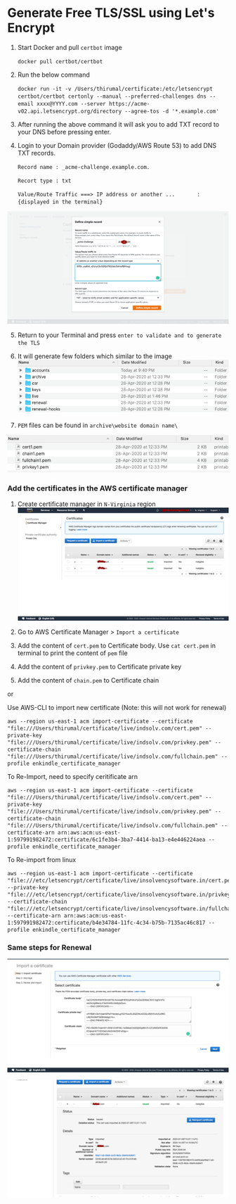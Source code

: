 # Generate Free TLS/SSL using Let's Encrypt

1. Start Docker and pull `certbot` image


	`docker pull certbot/certbot`
	

2. Run the below command

	`docker run -it -v /Users/thirumal/certificate:/etc/letsencrypt certbot/certbot certonly --manual --preferred-challenges dns --email xxxx@YYYY.com --server https://acme-v02.api.letsencrypt.org/directory --agree-tos -d '*.example.com'`
	
3. After running the above command it will ask you to add TXT record to your DNS before pressing enter.

4. Login to your Domain provider (Godaddy/AWS Route 53) to add DNS TXT records.
	
	`Record name : _acme-challenge.example.com.`
	
	`Recort type : txt`
	
	`Value/Route Traffic ===> IP address or another ...       : {displayed in the terminal}`

 
  ![Add txt Record](add_record_txt_to_aws.png)
  
  
5. Return to your Terminal and press `enter to validate and to generate the TLS`

6. It will generate few folders which similar to the image ![folder_structure](folder_structure.png)

7. `PEM` files can be found in `archive\website domain name\`

![tls_files](tls_files.png)


### Add the certificates in the AWS certificate manager

1. Create certificate manager in `N-Virginia` region
  ![Certificate Manager](certificate_manager.png)
  
2. Go to AWS Certificate Manager > `Import a certificate`
3. Add the content of `cert.pem` to Certificate body. Use `cat cert.pem` in terminal to print the content of `pem` file
4. Add the content of `privkey.pem` to Certificate private key
5. Add the content of `chain.pem` to Certificate chain

or

Use AWS-CLI to import new certificate (Note: this will not work for renewal)

    aws --region us-east-1 acm import-certificate --certificate "file:///Users/thirumal/certificate/live/indsolv.com/cert.pem" --private-key "file:///Users/thirumal/certificate/live/indsolv.com/privkey.pem" --certificate-chain "file:///Users/thirumal/certificate/live/indsolv.com/fullchain.pem" --profile enkindle_certificate_manager
    
To Re-Import, need to specify ceritificate arn

    aws --region us-east-1 acm import-certificate --certificate "file:///Users/thirumal/certificate/live/indsolv.com/cert.pem" --private-key "file:///Users/thirumal/certificate/live/indsolv.com/privkey.pem" --certificate-chain "file:///Users/thirumal/certificate/live/indsolv.com/fullchain.pem" --certificate-arn arn:aws:acm:us-east-1:597991982472:certificate/6c1fe3b4-3ba7-4414-ba13-e4e446224aea --profile enkindle_certificate_manager
    
To Re-import from linux
    
    aws --region us-east-1 acm import-certificate --certificate "file:///etc/letsencrypt/certificate/live/insolvencysoftware.in/cert.pem" --private-key "file:///etc/letsencrypt/certificate/live/insolvencysoftware.in/privkey.pem" --certificate-chain "file:///etc/letsencrypt/certificate/live/insolvencysoftware.in/fullchain.pem" --certificate-arn arn:aws:acm:us-east-1:597991982472:certificate/b4e34784-11fc-4c34-b75b-7135ac46c817 --profile enkindle_certificate_manager
   
    
### Same steps for Renewal

  ![Import PEM to Certificate Manager](import_pem_to_certificate_mananger.png)
  
  ![Import Success](import_success.png)
  
